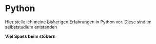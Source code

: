 # Python

Hier stelle ich meine bisherigen Erfahrungen in Python vor. 
Diese sind im selbststudium entstanden   

**Viel Spass beim stöbern**
